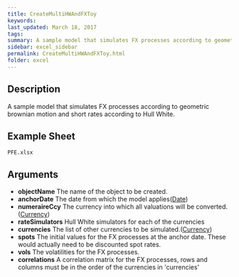 ```yaml
---
title: CreateMultiHWAndFXToy
keywords:
last_updated: March 18, 2017
tags:
summary: A sample model that simulates FX processes according to geometric brownian motion and short rates according to Hull White.
sidebar: excel_sidebar
permalink: CreateMultiHWAndFXToy.html
folder: excel
---
```


## Description
A sample model that simulates FX processes according to geometric brownian motion and short rates according to Hull White.

<!--HUMAN EDIT START-->

<!--## Details-->

<!--HUMAN EDIT END-->

## Example Sheet

    PFE.xlsx

## Arguments

* **objectName** The name of the object to be created.
* **anchorDate** The date from which the model applies([Date](Date.html))
* **numeraireCcy** The currency into which all valuations will be converted.([Currency](Currency.html))
* **rateSimulators** Hull White simulators for each of the currencies
* **currencies** The list of other currencies to be simulated.([Currency](Currency.html))
* **spots** The initial values for the FX processes at the anchor date.  These would actually need to be discounted spot rates.
* **vols** The volatilities for the FX processes.
* **correlations** A correlation matrix for the FX processes, rows and columns must be in the order of the currencies in 'currencies'

<!--HUMAN EDIT START-->

<!--## Validation-->

<!--HUMAN EDIT END-->

